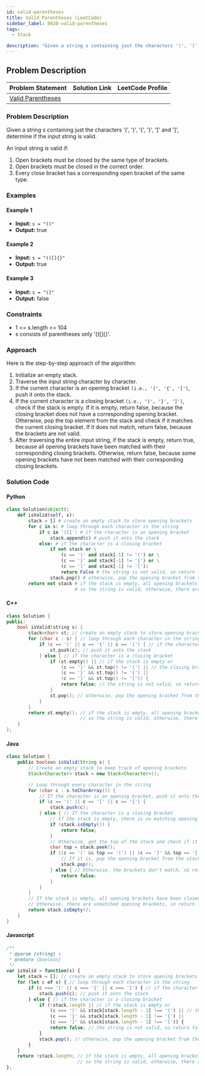 ```yaml
---
id: valid-parentheses
title: Valid Parentheses (LeetCode)
sidebar_label: 0020-valid-parentheses
tags:
  - Stack

description: "Given a string s containing just the characters '(', ')', '{', '}', '[' and ']', determine if the input string is valid."
---
```


## Problem Description

| Problem Statement                                                                  | Solution Link                                                                                 | LeetCode Profile                                         |
| :--------------------------------------------------------------------------------- | :-------------------------------------------------------------------------------------------- | :------------------------------------------------------- |
| [Valid Parentheses ](https://leetcode.com/problems/valid-parentheses/description/)  |

### Problem Description

Given a string s containing just the characters '(', ')', '{', '}', '[' and ']', determine if the input string is valid.

An input string is valid if:

1. Open brackets must be closed by the same type of brackets.
2. Open brackets must be closed in the correct order.
3. Every close bracket has a corresponding open bracket of the same type.

### Examples

#### Example 1

- **Input:** `s = "()"`
- **Output:** true

#### Example 2

- **Input:** `s = "()[]{}"`
- **Output:** true

#### Example 3

- **Input:** `s = "(]"`
- **Output:** false

### Constraints

- 1 <= s.length <= 104
- s consists of parentheses only '()[]{}'.

### Approach

Here is the step-by-step approach of the algorithm:

1. Initialize an empty stack.
2. Traverse the input string character by character.
3. If the current character is an opening bracket `(i.e., '(', '{', '[')`, push it onto the stack.
4. If the current character is a closing bracket `(i.e., ')', '}', ']')`, check if the stack is empty. If it is empty, return false, because the closing bracket does not have a corresponding opening bracket. Otherwise, pop the top element from the stack and check if it matches the current closing bracket. If it does not match, return false, because the brackets are not valid.
5. After traversing the entire input string, if the stack is empty, return true, because all opening brackets have been matched with their corresponding closing brackets. Otherwise, return false, because some opening brackets have not been matched with their corresponding closing brackets.

### Solution Code

#### Python

```python
class Solution(object):
    def isValid(self, s):
        stack = [] # create an empty stack to store opening brackets
        for c in s: # loop through each character in the string
            if c in '([{': # if the character is an opening bracket
                stack.append(c) # push it onto the stack
            else: # if the character is a closing bracket
                if not stack or \
                    (c == ')' and stack[-1] != '(') or \
                    (c == '}' and stack[-1] != '{') or \
                    (c == ']' and stack[-1] != '['):
                    return False # the string is not valid, so return false
                stack.pop() # otherwise, pop the opening bracket from the stack
        return not stack # if the stack is empty, all opening brackets have been matched with their corresponding closing brackets,
                         # so the string is valid, otherwise, there are unmatched opening brackets, so return false
```

#### C++

```cpp
class Solution {
public:
    bool isValid(string s) {
        stack<char> st; // create an empty stack to store opening brackets
        for (char c : s) { // loop through each character in the string
            if (c == '(' || c == '{' || c == '[') { // if the character is an opening bracket
                st.push(c); // push it onto the stack
            } else { // if the character is a closing bracket
                if (st.empty() || // if the stack is empty or
                    (c == ')' && st.top() != '(') || // the closing bracket doesn't match the corresponding opening bracket at the top of the stack
                    (c == '}' && st.top() != '{') ||
                    (c == ']' && st.top() != '[')) {
                    return false; // the string is not valid, so return false
                }
                st.pop(); // otherwise, pop the opening bracket from the stack
            }
        }
        return st.empty(); // if the stack is empty, all opening brackets have been matched with their corresponding closing brackets,
                           // so the string is valid, otherwise, there are unmatched opening brackets, so return false
    }
};
```

#### Java

```java
class Solution {
    public boolean isValid(String s) {
        // Create an empty stack to keep track of opening brackets
        Stack<Character> stack = new Stack<Character>();

        // Loop through every character in the string
        for (char c : s.toCharArray()) {
            // If the character is an opening bracket, push it onto the stack
            if (c == '(' || c == '[' || c == '{') {
                stack.push(c);
            } else { // If the character is a closing bracket
                // If the stack is empty, there is no matching opening bracket, so return false
                if (stack.isEmpty()) {
                    return false;
                }
                // Otherwise, get the top of the stack and check if it's the matching opening bracket
                char top = stack.peek();
                if ((c == ')' && top == '(') || (c == ']' && top == '[') || (c == '}' && top == '{')) {
                    // If it is, pop the opening bracket from the stack
                    stack.pop();
                } else { // Otherwise, the brackets don't match, so return false
                    return false;
                }
            }
        }
        // If the stack is empty, all opening brackets have been closed, so return true
        // Otherwise, there are unmatched opening brackets, so return false
        return stack.isEmpty();
    }
}
```

#### Javascript

```javascript
/**
 * @param {string} s
 * @return {boolean}
 */
var isValid = function(s) {
    let stack = []; // create an empty stack to store opening brackets
    for (let c of s) { // loop through each character in the string
        if (c === '(' || c === '{' || c === '[') { // if the character is an opening bracket
            stack.push(c); // push it onto the stack
        } else { // if the character is a closing bracket
            if (!stack.length || // if the stack is empty or 
                (c === ')' && stack[stack.length - 1] !== '(') || // the closing bracket doesn't match the corresponding opening bracket at the top of the stack
                (c === '}' && stack[stack.length - 1] !== '{') ||
                (c === ']' && stack[stack.length - 1] !== '[')) {
                return false; // the string is not valid, so return false
            }
            stack.pop(); // otherwise, pop the opening bracket from the stack
        }
    }
    return !stack.length; // if the stack is empty, all opening brackets have been matched with their corresponding closing brackets,
                          // so the string is valid, otherwise, there are unmatched opening brackets, so return false
};
```
